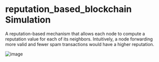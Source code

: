 # reputation_based_blockchain Simulation

A reputation-based mechanism that allows each node to compute a
 reputation value for each of its neighbors. Intuitively, a node
 forwarding more valid and fewer spam transactions would have a
 higher reputation.

 ![image](https://github.com/sannu01/reputation_based_blockchain/assets/53299324/22768351-c331-4356-a741-c090009072ae)
